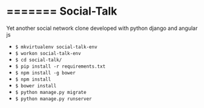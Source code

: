 =======
Social-Talk
===========

Yet another social network clone developed with python django and angular js


* `$ mkvirtualenv social-talk-env`
* `$ workon social-talk-env`
* `$ cd social-talk/`
* `$ pip install -r requirements.txt`
* `$ npm install -g bower`
* `$ npm install`
* `$ bower install`
* `$ python manage.py migrate`
* `$ python manage.py runserver`



